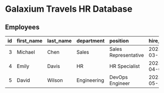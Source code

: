 # Galaxium Travels HR Database

## Employees

|  id | first_name | last_name | department  | position             | hire_date  | salary |
| --: | :--------- | :-------- | :---------- | :------------------- | :--------- | -----: |
|   3 | Michael    | Chen      | Sales       | Sales Representative | 2023-03-10 |  65000 |
|   4 | Emily      | Davis     | HR          | HR Specialist        | 2023-04-05 |  72000 |
|   5 | David      | Wilson    | Engineering | DevOps Engineer      | 2023-05-12 |  90000 |
